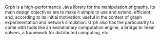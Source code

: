 Grph is a high-performance Java library for the manipulation of graphs. Its main design objectives are to make it simple to use and extend, efficient, and, according to its initial motivation: useful in the context of graph experimentation and network simulation. Grph also has the particularity to come with tools like an evolutionary computation engine, a bridge to linear solvers, a framework for distributed computing, etc.
